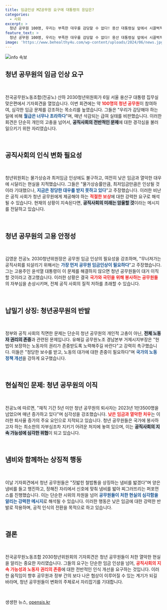 ```yaml
---
title: 임금인상 MZ공무원 요구에 대통령의 응답은?
categories:
  - 사회
excerpt: >
  청년 공무원 100명, 우리는 부족한 대우를 감당할 수 없다! 용산 대통령실 앞에서 시끌벅적 기자회견 펼쳐. 임금 인상 외치며 철밥통의 미래를 지키기 위한 절규! 과연 정부는 귀 기울일까?
feature_text: >
  청년 공무원 100명, 우리는 부족한 대우를 감당할 수 없다! 용산 대통령실 앞에서 시끌벅적 기자회견 펼쳐. 임금 인상 외치며 철밥통의 미래를 지키기 위한 절규! 과연 정부는 귀 기울일까?
image: 'https://www.behealthy4u.com/wp-content/uploads/2024/06/news.jpg'
---
```


<p><img src="https://www.behealthy4u.com/wp-content/uploads/2024/06/news.jpg" alt="info 속보" /></p>

<h2 data-ke-size="size26">청년 공무원의 임금 인상 요구</h2>

<p data-ke-size="size16">&nbsp;</p>

<p>전국공무원노동조합(전공노) 산하 2030청년위원회가 6일 서울 용산구 대통령 집무실 맞은편에서 기자회견을 열었습니다. 이번 회견에는 약 <b><span style="color: #ee2323;">100명의 청년 공무원</span></b>이 참여하여, 심각한 임금 문제를 강조하는 목소리를 높였습니다. 그들은 "우리가 감당해야 하는 일에 비해 <b><span style="color: #1a5490;">월급은 너무나 초라하다</span></b>"며, 매년 삭감되는 급여 실태를 비판했습니다. 이러한 회견은 단순히 개인의 고충을 넘어서, <b><span style="background-color: #21538527;">공직사회의 전반적인 문제</span></b>에 대한 경각심을 불러일으키기 위한 자리였습니다.</p>

<p data-ke-size="size16">&nbsp;</p>

<h2 data-ke-size="size26">공직사회의 인식 변화 필요성</h2>

<p data-ke-size="size16">&nbsp;</p>

<p>청년위원회는 물가상승과 최저임금 인상에도 불구하고, 여전히 낮은 임금과 열악한 대우에 시달리는 현실을 지적했습니다. 그들은 "물가상승률만큼, 최저임금만큼은 인상될 것이라 기대했으나, <b><span style="color: #1a5490;">지금은 정당한 대우를 받지 못하고 있다</span></b>"고 주장했습니다. 이러한 비난은 공직 사회가 청년 공무원에게 제공해야 하는 <b><span style="color: #ee2323;">적절한 보상</span></b>에 대한 강력한 요구로 해석될 수 있습니다. 현재의 상황이 지속된다면, <b><span style="background-color: #21538527;">공직사회의 미래는 암울할 것</span></b>이라는 메시지를 전달하고 있습니다.</p>

<p data-ke-size="size16">&nbsp;</p>

<h2 data-ke-size="size26">청년 공무원의 고용 안정성</h2>

<p data-ke-size="size16">&nbsp;</p>

<p>김영운 전공노 2030청년위원장은 공무원 임금 인상의 필요성을 강조하며, "무너져가는 공직사회를 되살리기 위해서는 <b><span style="color: #1a5490;">가장 먼저 공무원 임금인상이 필요하다</span></b>"고 주장했습니다. 그는 고용주인 윤석열 대통령이 이 문제를 해결하지 않으면 청년 공무원들이 대거 이직할 것이라고 경고했습니다. 이러한 상황은 결국 <b><span style="color: #ee2323;">국가와 국민을 위해 봉사하는 공무원들</span></b>의 자부심을 손상시키며, 전체 공직 사회의 질적 저하를 초래할 수 있습니다.</p>

<p data-ke-size="size16">&nbsp;</p>

<h2 data-ke-size="size26">납밀기 상징: 청년공무원의 반발</h2>

<p data-ke-size="size16">&nbsp;</p>

<p>정부와 공직 사회의 직면한 문제는 단순히 청년 공무원의 개인적 고충이 아닌, <b><span style="background-color: #21538527;">전체 노동자 권리의 존중</span></b>과 관련된 문제입니다. 유해길 공무원노조 경남본부 거제시지부장은 "헌법이 보장하는 노동자의 권리가 존중받도록 노력해주길 바란다"고 강력히 촉구했습니다. 이들은 "정당한 보수를 받고, 노동의 대가에 대한 존중이 필요하다"며 <b><span style="color: #1a5490;">국가의 노동 정책 개선</span></b>을 강하게 요구했습니다.</p>

<p data-ke-size="size16">&nbsp;</p>

<h2 data-ke-size="size26">현실적인 문제: 청년 공무원의 이직</h2>

<p data-ke-size="size16">&nbsp;</p>

<p>전공노에 따르면, "재직 기간 5년 미만 청년 공무원의 퇴사자는 2023년 1만3500명을 넘었으며 매년 증가하고 있다"며 심각성을 강조했습니다. <b><span style="color: #ee2323;">낮은 임금과 열악한 처우</span></b>는 이러한 퇴사율 증가의 주요 요인으로 지적되고 있습니다. 청년 공무원들은 국가에 봉사하고자 하는 최소한의 자부심조차 지키기 어려운 처지에 놓여 있으며, 이는 <b><span style="background-color: #21538527;">공직사회의 지속 가능성에 심각한 위협</span></b>이 되고 있습니다.</p>

<p data-ke-size="size16">&nbsp;</p>

<h2 data-ke-size="size26">냄비와 함께하는 상징적 행동</h2>

<p data-ke-size="size16">&nbsp;</p>

<p>이날 기자회견에서 청년 공무원들은 "짓밟힌 철밥통을 상징하는 냄비를 밟겠다"며 양은 냄비를 들고 행진하고, 정해진 자리에서 신호에 맞춰 냄비를 밟아 찌그러뜨리는 퍼포먼스를 진행했습니다. 이는 단순한 시위의 차원을 넘어 <b><span style="color: #1a5490;">공무원들이 처한 현실의 심각함을 알리는 강력한 메시지</span></b>로 해석될 수 있습니다. 이러한 행동은 낮은 임금에 대한 강력한 반발로 작용하며, 공적 인식의 전환을 목적으로 하고 있습니다.</p>

<p data-ke-size="size16">&nbsp;</p>

<h2 data-ke-size="size26">결론</h2>

<p data-ke-size="size16">&nbsp;</p>

<p>전국공무원노동조합 2030청년위원회의 기자회견은 청년 공무원들이 처한 열악한 현실을 알리는 중요한 자리였습니다. 그들의 요구는 단순한 임금 인상을 넘어, <b><span style="color: #ee2323;">공직사회의 지속 가능성과 노동자 권리의 존중</span></b>에 대한 전반적인 인식 개선을 요구하는 것입니다. 이러한 움직임이 향후 공무원과 정부 간의 보다 나은 협상이 이루어질 수 있는 계기가 되길 바라며, 청년 공무원들이 변화의 주체로서 자리잡기를 기대합니다.</p>

<p data-ke-size="size16">&nbsp;</p>
생생한 뉴스, <a href="https://opensis.kr" rel="dofollow">opensis.kr</a>


